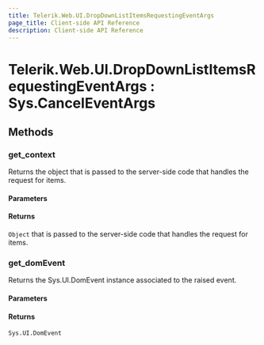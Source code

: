 ```yaml
---
title: Telerik.Web.UI.DropDownListItemsRequestingEventArgs
page_title: Client-side API Reference
description: Client-side API Reference
---
```


# Telerik.Web.UI.DropDownListItemsRequestingEventArgs : Sys.CancelEventArgs 

## Methods

###  get_context

Returns the object that is passed to the server-side code that handles the request for items. 

#### Parameters

#### Returns

`Object` that is passed to the server-side code that handles the request for items. 

###  get_domEvent

Returns the Sys.UI.DomEvent instance associated to the raised event.

#### Parameters

#### Returns

`Sys.UI.DomEvent` 

